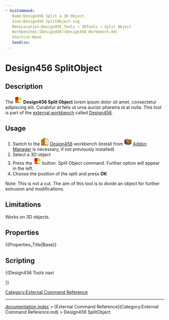 ```yaml
---
- GuiCommand:
   Name:Design456 Split a 3D Object
   Icon:Design456_SplitObject.svg
   MenuLocation:Design456_Tools → 3DTools → Split Object
   Workbenches:[Design456](Design456_Workbench.md)
   Shortcut:None
   SeeAlso:
---
```


# Design456 SplitObject

## Description

The <img alt="" src=images/Design456_SplitObject.svg  style="width:24px;"> **Design456 Split Object** lorem ipsum dolor sit amet, consectetur adipiscing elit. Curabitur at felis ut urna auctor pharetra id at nulla. This tool is part of the [external workbench](external_workbenches.md) called [Design456](Design456_Workbench.md).

## Usage

1.  Switch to the <img alt="" src=images/Design456_workbench_icon.svg  style="width:24px;"> [Design456](Design456_Workbench.md) workbench (install from <img alt="" src=images/AddonManager.svg  style="width:24px;"> [Addon Manager](Addon_Manager.md) is necessary, if not previously installed)
2.  Select a 3D object
3.  Press the <img alt="" src=images/Design456_SplitObject.svg  style="width:24px;"> button. Split Object command. Further option will appear in the left.
4.  Choose the position of the split and press **OK**

Note: This is not a cut. The aim of this tool is to divide an object for further extrusion and modifications.

## Limitations

Works on 3D objects.

## Properties


{{Properties_Title|Base}}

## Scripting





{{Design456 Tools navi

}} 

[Category:External Command Reference](Category:External_Command_Reference.md)

---
[documentation index](../README.md) > [External Command Reference](Category:External Command Reference.md) > Design456 SplitObject
